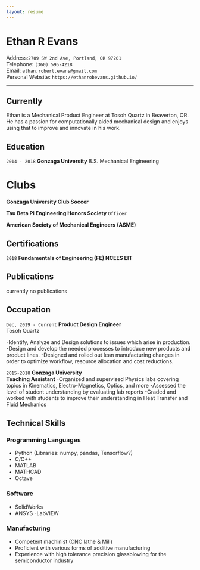 ```yaml
---
layout: resume
---
```


# Ethan R Evans

Address:`2709 SW 2nd Ave, Portland, OR 97201`  
Telephone: `(360) 595-4218`   
Email: `ethan.robert.evans@gmail.com`    
Personal Website: `https://ethanrobevans.github.io/`  

*** 

## Currently

Ethan is a Mechanical Product Engineer at Tosoh Quartz in Beaverton, OR. He has a passion for computationally aided mechanical design and enjoys using that to improve and innovate in his work.

## Education

`2014 - 2018`
__Gonzaga University__
B.S. Mechanical Engineering

# Clubs

__Gonzaga University Club Soccer__

__Tau Beta Pi Engineering Honors Society__
`Officer`

__American Society of Mechanical Engineers (ASME)__ 


## Certifications

`2018`
**Fundamentals of Engineering (FE) NCEES EIT**

## Publications

currently no publications


## Occupation

`Dec, 2019 - Current`
__Product Design Engineer__  
Tosoh Quartz

-Identify, Analyze and Design solutions to issues which arise in production.
-Design and develop the needed processes to introduce new products and product lines.
-Designed and rolled out lean manufacturing changes in order to optimize workflow, resource allocation and cost reductions.


`2015-2018`
**Gonzaga University**  
__Teaching Assistant__
-Organized and supervised Physics labs covering topics in Kinematics, Electro-Magnetics, Optics, and more
-Assessed the level of student understanding by evaluating lab reports
-Graded and worked with students to improve their understanding in Heat Transfer and Fluid Mechanics 

## Technical Skills 

### Programming Languages 

- Python (Libraries: numpy, pandas, Tensorflow?)
- C/C++
- MATLAB 
- MATHCAD
- Octave

### Software

- SolidWorks
- ANSYS
-LabVIEW

### Manufacturing

- Competent machinist (CNC lathe & Mill)
- Proficient with various forms of additive manufacturing
- Experience with high tolerance precision glassblowing for the semiconductor industry


<!-- ### Footer

Last updated: Sep 2019 -->


